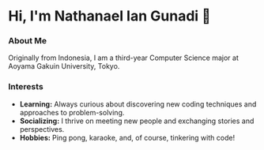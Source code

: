# Hi, I'm Nathanael Ian Gunadi 👋

### About Me

Originally from Indonesia, I am a third-year Computer Science major at Aoyama Gakuin University, Tokyo. 


### Interests

- **Learning:** Always curious about discovering new coding techniques and approaches to problem-solving.
- **Socializing:** I thrive on meeting new people and exchanging stories and perspectives.
- **Hobbies:** Ping pong, karaoke, and, of course, tinkering with code!
